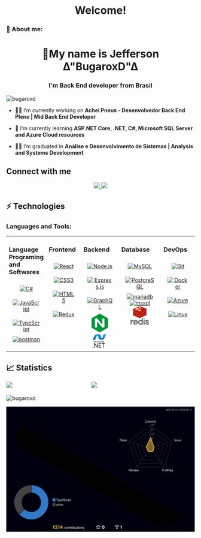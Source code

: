 <h1 align='center'> Welcome! </h1>

### 👋 About me:

<h1 align="center">🐙My name is Jefferson ∆"BugaroxD"∆</h1> 
<h3 align="center">I'm Back End developer from Brasil</h3>

<p align="left"> <img src="https://komarev.com/ghpvc/?username=bugaroxd&label=Profile%20views&color=0e75b6&style=flat" alt="bugaroxd" /> </p>

- 👨‍💻 I’m currently working on **Achei Pneus - Desenvolvedor Back End Pleno | Mid Back End Developer**

- 🌱 I’m currently learning **ASP.NET Core, .NET, C#, Microsoft SQL Server and Azure Cloud resources**

- 👨‍🎓 I’m graduated in **Análise e Desenvolvimento de Sistemas | Analysis and Systems Development**
  

## Connect with me

<div align="center">
  <p>
<a href="https://www.linkedin.com/in/jefferson-clemente-a928ab1a4/"> 
	<img src="https://img.shields.io/badge/LinkedIn-0077B5?style=for-the-badge&logo=linkedin&logoColor=white" />
<a href="mailto:jeffeluiz97@gmail.com"> 
	<img src="https://img.shields.io/badge/Gmail-D14836?style=for-the-badge&logo=gmail&logoColor=white" /> <a/>
</div>
 
## ⚡ Technologies
<h3 align="left">Languages and Tools:</h3>
	
<table><tr><td valign="top" width="20%">


### Language Programing and Softwares

<div align="center">
<a href="https://docs.microsoft.com/en-us/dotnet/csharp/" target="_blank"><img style="margin: 10px" src="https://profilinator.rishav.dev/skills-assets/csharp-original.svg" alt="C#" height="50" /></a>
<a href="https://www.javascript.com/" target="_blank"><img style="margin: 10px" src="https://profilinator.rishav.dev/skills-assets/javascript-original.svg" alt="JavaScript" height="50" /></a>
<a href="https://www.typescriptlang.org/" target="_blank"><img style="margin: 10px" src="https://profilinator.rishav.dev/skills-assets/typescript-original.svg" alt="TypeScript" height="50" /></a> 
<a href="https://postman.com" target="_blank" rel="noreferrer"> <img src="https://www.vectorlogo.zone/logos/getpostman/getpostman-icon.svg" alt="postman" height="50"/> </a> 
</div>

</td><td valign="top" width="20%">
	
### Frontend

<div align="center">  
<a href="https://reactjs.org/" target="_blank"><img style="margin: 10px" src="https://profilinator.rishav.dev/skills-assets/react-original-wordmark.svg" alt="React" height="50" /></a>  
<a href="https://www.w3schools.com/css/" target="_blank"><img style="margin: 10px" src="https://profilinator.rishav.dev/skills-assets/css3-original-wordmark.svg" alt="CSS3" height="50" /></a>  
<a href="https://en.wikipedia.org/wiki/HTML5" target="_blank"><img style="margin: 10px" src="https://profilinator.rishav.dev/skills-assets/html5-original-wordmark.svg" alt="HTML5" height="50" /></a>  
<a href="https://redux.js.org/" target="_blank"><img style="margin: 10px" src="https://profilinator.rishav.dev/skills-assets/redux-original.svg" alt="Redux" height="50" /></a>
</div>

</td><td valign="top" width="20%">

### Backend

<div align="center">  
<a href="https://nodejs.org/" target="_blank"><img style="margin: 10px" src="https://profilinator.rishav.dev/skills-assets/nodejs-original-wordmark.svg" alt="Node.js" height="50" /></a>  
<a href="https://expressjs.com/" target="_blank"><img style="margin: 10px" src="https://profilinator.rishav.dev/skills-assets/express-original-wordmark.svg" alt="Express.js" height="50" /></a>  
<a href="https://graphql.org/" target="_blank"><img style="margin: 10px" src="https://profilinator.rishav.dev/skills-assets/graphql.png" alt="GraphQL" height="50" /></a>  
<a href="https://www.nginx.com" target="_blank" rel="noreferrer"> <img src="https://raw.githubusercontent.com/devicons/devicon/master/icons/nginx/nginx-original.svg" alt="nginx" height="50"/> </a> 
<a href="https://dotnet.microsoft.com/" target="_blank" rel="noreferrer"> <img src="https://raw.githubusercontent.com/devicons/devicon/master/icons/dot-net/dot-net-original-wordmark.svg" alt="dotnet" width="40" height="40"/> </a>
</div>

</td><td valign="top" width="20%">

### Database

<div align="center">
<a href="https://www.mysql.com/" target="_blank"><img style="margin: 10px" src="https://profilinator.rishav.dev/skills-assets/mysql-original-wordmark.svg" alt="MySQL" height="50" /></a>
<a href="https://www.postgresql.org/" target="_blank"><img style="margin: 10px" src="https://profilinator.rishav.dev/skills-assets/postgresql-original-wordmark.svg" alt="PostgreSQL" height="50" /></a>
<a href="https://mariadb.org/" target="_blank" rel="noreferrer"> <img src="https://www.vectorlogo.zone/logos/mariadb/mariadb-icon.svg" alt="mariadb" height="50"/> </a>
<a href="https://www.microsoft.com/en-us/sql-server" target="_blank" rel="noreferrer"> <img src="https://www.svgrepo.com/show/303229/microsoft-sql-server-logo.svg" alt="mssql" height="50"/> </a> 
<a href="https://redis.io" target="_blank" rel="noreferrer"> <img src="https://raw.githubusercontent.com/devicons/devicon/master/icons/redis/redis-original-wordmark.svg" alt="redis" height="50"/> </a> 
</div>

</td><td valign="top" width="20%">
	
### DevOps

<div align="center">  
<a href="https://github.com/" target="_blank"><img style="margin: 10px" src="https://profilinator.rishav.dev/skills-assets/git-scm-icon.svg" alt="Git" height="50" /></a>  
<a href="https://www.docker.com/" target="_blank"><img style="margin: 10px" src="https://profilinator.rishav.dev/skills-assets/docker-original-wordmark.svg" alt="Docker" height="50" /></a>  
<a href="https://azure.microsoft.com/en-in/" target="_blank"><img style="margin: 10px" src="https://profilinator.rishav.dev/skills-assets/microsoft_azure-icon.svg" alt="Azure" height="50" /></a>  
<a href="https://www.linux.org/" target="_blank"><img style="margin: 10px" src="https://profilinator.rishav.dev/skills-assets/linux-original.svg" alt="Linux" height="50" /></a>
</div>

</td></tr></table>


## 📈 Statistics

<img align="left" width="45%" src="https://github-readme-stats-git-masterrstaa-rickstaa.vercel.app/api?username=bugaroxd&show_icons=true&theme=merko"></img>
<img width="47%" src="https://github-readme-stats-git-masterrstaa-rickstaa.vercel.app/api/top-langs/?username=bugaroxd&layout=compact&theme=merko"></img>

<img align="center" src="https://github-readme-streak-stats.herokuapp.com/?user=bugaroxd&" alt="bugaroxd" />


![](./profile-3d-contrib/profile-night-rainbow.svg)

